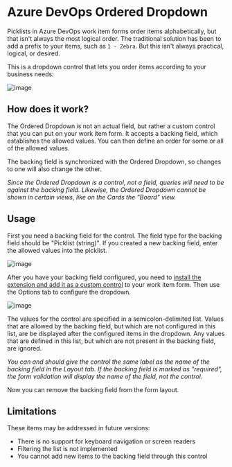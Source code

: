 # Azure DevOps Ordered Dropdown
Picklists in Azure DevOps work item forms order items alphabetically, but that isn't always the most logical order.
The traditional solution has been to add a prefix to your items, such as `1 - Zebra`.
But this isn't always practical, logical, or desired.

This is a dropdown control that lets you order items according to your business needs:

![image](https://user-images.githubusercontent.com/12118969/167268310-dd1d316e-c426-43ef-b39d-e2e967beeb56.png)


## How does it work?
The Ordered Dropdown is not an actual field, but rather a custom control that you can put on your work item form.
It accepts a backing field, which establishes the allowed values.
You can then define an order for some or all of the allowed values.

The backing field is synchronized with the Ordered Dropdown, so changes to one will also change the other.

_Since the Ordered Dropdown is a control, not a field, queries will need to be against the backing field._
_Likewise, the Ordered Dropdown cannot be shown in certain views, like on the Cards the "Board" view._

## Usage
First you need a backing field for the control.
The field type for the backing field should be "Picklist (string)".
If you created a new backing field, enter the allowed values into the picklist.

![image](https://user-images.githubusercontent.com/12118969/167269161-4dc0cdea-743e-427e-a710-085665267a39.png)


After you have your backing field configured, you need to [install the extension and add it as a custom control](https://docs.microsoft.com/en-us/azure/devops/organizations/settings/work/custom-controls-process?view=azure-devops) to your work item form.
Then use the Options tab to configure the dropdown.

![image](https://user-images.githubusercontent.com/12118969/167269115-a106824f-ea2d-4cec-98fa-93aebcccfda3.png)

The values for the control are specified in a semicolon-delimited list.
Values that are allowed by the backing field, but which are not configured in this list, are be displayed after the configured items in the dropdown.
Any values that are defined in this list, but which are not present in the backing field, are ignored.

_You can and should give the control the same label as the name of the backing field in the Layout tab._
_If the backing field is marked as "required", the form validation will display the name of the field, not the control._

Now you can remove the backing field from the form layout.

## Limitations
These items may be addressed in future versions:
- There is no support for keyboard navigation or screen readers
- Filtering the list is not implemented
- You cannot add new items to the backing field through this control

